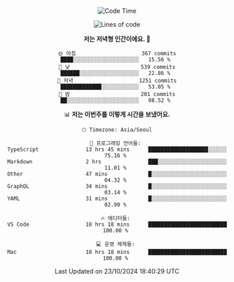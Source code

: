 <div align='center'>
 
<!--START_SECTION:waka-->
![Code Time](http://img.shields.io/badge/Code%20Time-3%2C904%20hrs%2047%20mins-blue)

![Lines of code](https://img.shields.io/badge/%EC%A0%80%EB%8A%94%20%EC%97%AC%ED%83%9C%EA%B9%8C%EC%A7%80%20-1.4%20million%20%EC%A4%84%EC%9D%98%20%EC%BD%94%EB%93%9C%EB%A5%BC%20%EC%9E%91%EC%84%B1%ED%96%88%EC%96%B4%EC%9A%94.-blue)

**저는 저녁형 인간이에요. 🦉** 

```text
🌞 아침                     367 commits         ████░░░░░░░░░░░░░░░░░░░░░   15.56 % 
🌆 낮　                     539 commits         ██████░░░░░░░░░░░░░░░░░░░   22.86 % 
🌃 저녁                     1251 commits        █████████████░░░░░░░░░░░░   53.05 % 
🌙 밤　                     201 commits         ██░░░░░░░░░░░░░░░░░░░░░░░   08.52 % 
```


📊 **저는 이번주를 이렇게 시간을 보냈어요.** 

```text
🕑︎ Timezone: Asia/Seoul

💬 프로그래밍 언어들: 
TypeScript               13 hrs 45 mins      ███████████████████░░░░░░   75.16 % 
Markdown                 2 hrs               ███░░░░░░░░░░░░░░░░░░░░░░   11.01 % 
Other                    47 mins             █░░░░░░░░░░░░░░░░░░░░░░░░   04.32 % 
GraphQL                  34 mins             █░░░░░░░░░░░░░░░░░░░░░░░░   03.14 % 
YAML                     31 mins             █░░░░░░░░░░░░░░░░░░░░░░░░   02.90 % 

🔥 에디터들: 
VS Code                  18 hrs 18 mins      █████████████████████████   100.00 % 

💻 운영 체제들: 
Mac                      18 hrs 18 mins      █████████████████████████   100.00 % 
```


 Last Updated on 23/10/2024 18:40:29 UTC
<!--END_SECTION:waka-->
 </div>
<!---
Emewjin/Emewjin is a ✨ special ✨ repository because its `README.md` (this file) appears on your GitHub profile.
You can click the Preview link to take a look at your changes.
--->
